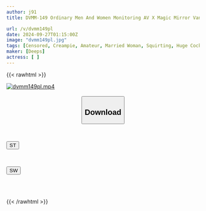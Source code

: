 ```yaml
---
author: j91
title: DVMM-149 Ordinary Men And Women Monitoring AV X Magic Mirror Van Collaboration Project A Neat And Tidy Wife's First Hairy, Wet, Squirting Orgasm Experience! A Young Wife With A Sensitive Pussy Covered In Untrimmed Pubic Hair Can't Stop Cumming During Big Dick Sex! The Finishing Touch Is A Creampie Without Her Husband Knowing!

url: /v/dvmm149pl
date: 2024-09-27T01:15:00Z
image: "dvmm149pl.jpg"
tags: [Censored, Creampie, Amateur, Married Woman, Squirting, Huge Cock	]
maker: [Deeps]
actress: [ ]
---
```



{{< rawhtml >}}

<div class="video" data-videoid="PJ9DblDOq2I0wlO">
    <a href="javascript:;">
        <img src="/v/dvmm149pl/dvmm149pl.jpg" width="WIDTH" height="HEIGHT" alt="dvmm149pl.mp4" loading="lazy">
    </a>
</div>

<script type="text/javascript" src="https://j91.asia/asset/on-demand-st.js"></script>

<br>
  <link rel="stylesheet" href="https://j91.asia/asset/bs5.css">
  
  <center>
  <button class="btn btn-primary" type="button" data-bs-toggle="collapse" data-bs-target=".multi-collapse" aria-expanded="false" aria-controls="multiCollapseExample1 multiCollapseExample2"><h2>Download</h2></button></center>
</p>
<div class="row">
  <div class="col">
    <div class="collapse multi-collapse" id="multiCollapseExample1">
      <div class="card card-body">
	      	      <br>
<div class="buttons">  
<p><a href="/v/dvmm149pl/st.html" target="_blank"><button class="btn-hover color-3"><i class="fa fa-download"></i> ST</button></a></p></div>
    </div>
  </div>
</div>
  <div class="col">
    <div class="collapse multi-collapse" id="multiCollapseExample2">
      <div class="card card-body">
	      <br>
<div class="buttons">
<p><a href="/v/dvmm149pl/sw.html" target="_blank"><button class="btn-hover color-2"><i class="fa fa-download"></i> SW</button></a></p></div>
<br><br>
      </div>
    </div>
  </div>
</div>

{{< /rawhtml >}}
